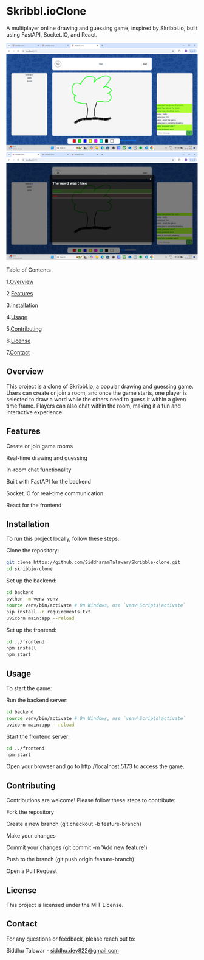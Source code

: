 # Skribbl.ioClone

A multiplayer online drawing and guessing game, inspired by Skribbl.io, built using FastAPI, Socket.IO, and React.

![game image 1](Frontend/public/Screenshot-1.png)
![game image 2](Frontend/public/Screenshot-2.png)

Table of Contents

1.[Overview](#Overview)

2.[Features](#Features)

3.[Installation](#Installation)

4.[Usage](#Usage)

5.[Contributing](#Usage)

6.[License](#License)

7.[Contact](#Contact)

## Overview

This project is a clone of Skribbl.io, a popular drawing and guessing game. Users can create or join a room, and once the game starts, one player is selected to draw a word while the others need to guess it within a given time frame. Players can also chat within the room, making it a fun and interactive experience.

## Features

Create or join game rooms

Real-time drawing and guessing

In-room chat functionality

Built with FastAPI for the backend

Socket.IO for real-time communication

React for the frontend

## Installation

To run this project locally, follow these steps:

Clone the repository:

```bash
git clone https://github.com/SiddharamTalawar/Skribble-clone.git
cd skribbio-clone
```

Set up the backend:

```bash
cd backend
python -m venv venv
source venv/bin/activate # On Windows, use `venv\Scripts\activate`
pip install -r requirements.txt
uvicorn main:app --reload
```

Set up the frontend:

```bash
cd ../frontend
npm install
npm start
```

## Usage

To start the game:

Run the backend server:

```bash
cd backend
source venv/bin/activate # On Windows, use `venv\Scripts\activate`
uvicorn main:app --reload
```

Start the frontend server:

```bash
cd ../frontend
npm start
```

Open your browser and go to http://localhost:5173 to access the game.

## Contributing

Contributions are welcome! Please follow these steps to contribute:

Fork the repository

Create a new branch (git checkout -b feature-branch)

Make your changes

Commit your changes (git commit -m 'Add new feature')

Push to the branch (git push origin feature-branch)

Open a Pull Request

## License

This project is licensed under the MIT License.

## Contact

For any questions or feedback, please reach out to:

Siddhu Talawar - siddhu.dev822@gmail.com

```

```
